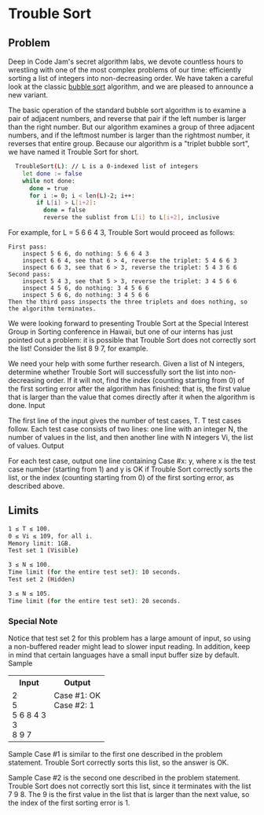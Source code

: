 # Trouble Sort
## Problem

Deep in Code Jam's secret algorithm labs, we devote countless hours to wrestling with one of the most complex problems of our time: efficiently sorting a list of integers into non-decreasing order. We have taken a careful look at the classic [bubble sort](https://en.wikipedia.org/wiki/Bubble_sort) algorithm, and we are pleased to announce a new variant.

The basic operation of the standard bubble sort algorithm is to examine a pair of adjacent numbers, and reverse that pair if the left number is larger than the right number. But our algorithm examines a group of three adjacent numbers, and if the leftmost number is larger than the rightmost number, it reverses that entire group. Because our algorithm is a "triplet bubble sort", we have named it Trouble Sort for short.

```bash
  TroubleSort(L): // L is a 0-indexed list of integers
    let done := false
    while not done:
      done = true
      for i := 0; i < len(L)-2; i++:
        if L[i] > L[i+2]:
          done = false
          reverse the sublist from L[i] to L[i+2], inclusive
```          

For example, for L = 5 6 6 4 3, Trouble Sort would proceed as follows:

    First pass:
        inspect 5 6 6, do nothing: 5 6 6 4 3
        inspect 6 6 4, see that 6 > 4, reverse the triplet: 5 4 6 6 3
        inspect 6 6 3, see that 6 > 3, reverse the triplet: 5 4 3 6 6
    Second pass:
        inspect 5 4 3, see that 5 > 3, reverse the triplet: 3 4 5 6 6
        inspect 4 5 6, do nothing: 3 4 5 6 6
        inspect 5 6 6, do nothing: 3 4 5 6 6
    Then the third pass inspects the three triplets and does nothing, so the algorithm terminates.

We were looking forward to presenting Trouble Sort at the Special Interest Group in Sorting conference in Hawaii, but one of our interns has just pointed out a problem: it is possible that Trouble Sort does not correctly sort the list! Consider the list 8 9 7, for example.

We need your help with some further research. Given a list of N integers, determine whether Trouble Sort will successfully sort the list into non-decreasing order. If it will not, find the index (counting starting from 0) of the first sorting error after the algorithm has finished: that is, the first value that is larger than the value that comes directly after it when the algorithm is done.
Input

The first line of the input gives the number of test cases, T. T test cases follow. Each test case consists of two lines: one line with an integer N, the number of values in the list, and then another line with N integers Vi, the list of values.
Output

For each test case, output one line containing Case #x: y, where x is the test case number (starting from 1) and y is OK if Trouble Sort correctly sorts the list, or the index (counting starting from 0) of the first sorting error, as described above.

## Limits
```bash
1 ≤ T ≤ 100.
0 ≤ Vi ≤ 109, for all i.
Memory limit: 1GB.
Test set 1 (Visible)

3 ≤ N ≤ 100.
Time limit (for the entire test set): 10 seconds.
Test set 2 (Hidden)

3 ≤ N ≤ 105.
Time limit (for the entire test set): 20 seconds.
```
### Special Note

Notice that test set 2 for this problem has a large amount of input, so using a non-buffered reader might lead to slower input reading. In addition, keep in mind that certain languages have a small input buffer size by default.
Sample


<table  width="100%">
  <tr>
    <th>Input   </th><th>Output   </th>
  </tr>
  <tr>
     <td valign="top">2           
      <br>5             
      <br>5 6 8 4 3    
      <br>3           
      <br>8 9 7       
</td>
<td valign="top">Case #1: OK
        <br>Case #2: 1</td>
  </tr>
 </table>


Sample Case #1 is similar to the first one described in the problem statement. Trouble Sort correctly sorts this list, so the answer is OK.

Sample Case #2 is the second one described in the problem statement. Trouble Sort does not correctly sort this list, since it terminates with the list 7 9 8. The 9 is the first value in the list that is larger than the next value, so the index of the first sorting error is 1.






